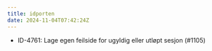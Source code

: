 ```yaml
---
title: idporten
date: 2024-11-04T07:42:24Z
---
```

- ID-4761: Lage egen feilside for ugyldig eller utløpt sesjon (#1105)

